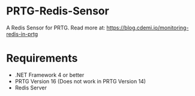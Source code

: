 # PRTG-Redis-Sensor
A Redis Sensor for PRTG. Read more at: https://blog.cdemi.io/monitoring-redis-in-prtg

# Requirements
* .NET Framework 4 or better
* PRTG Version 16 (Does not work in PRTG Version 14)
* Redis Server
